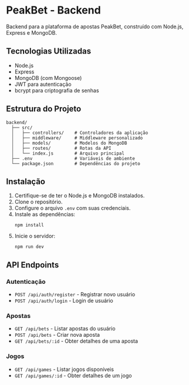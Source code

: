 # PeakBet - Backend

Backend para a plataforma de apostas PeakBet, construído com Node.js, Express e MongoDB.

## Tecnologias Utilizadas

- Node.js
- Express
- MongoDB (com Mongoose)
- JWT para autenticação
- bcrypt para criptografia de senhas

## Estrutura do Projeto

```
backend/
  ├── src/
  │   ├── controllers/    # Controladores da aplicação
  │   ├── middleware/     # Middleware personalizado
  │   ├── models/         # Modelos do MongoDB
  │   ├── routes/         # Rotas da API
  │   └── index.js        # Arquivo principal
  ├── .env                # Variáveis de ambiente
  └── package.json        # Dependências do projeto
```

## Instalação

1. Certifique-se de ter o Node.js e MongoDB instalados.
2. Clone o repositório.
3. Configure o arquivo `.env` com suas credenciais.
4. Instale as dependências:
   ```
   npm install
   ```
5. Inicie o servidor:
   ```
   npm run dev
   ```

## API Endpoints

### Autenticação
- `POST /api/auth/register` - Registrar novo usuário
- `POST /api/auth/login` - Login de usuário

### Apostas
- `GET /api/bets` - Listar apostas do usuário
- `POST /api/bets` - Criar nova aposta
- `GET /api/bets/:id` - Obter detalhes de uma aposta

### Jogos
- `GET /api/games` - Listar jogos disponíveis
- `GET /api/games/:id` - Obter detalhes de um jogo 